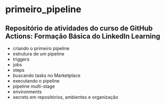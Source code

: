 # primeiro_pipeline

## Repositório de atividades do curso de GitHub Actions: Formação Básica do LinkedIn Learning 

* criando o primeiro pipeline
* estrutura de um pipeline
* triggers
* jobs
* steps
* buscando tasks no Marketplace
* executando o pipeline
* pipeline multi-stage
* environments
* secrets em repositórios, ambientes e organização
